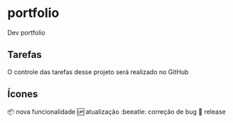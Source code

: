# portfolio
Dev portfolio

## Tarefas

O controle das tarefas desse projeto será realizado no GitHub

## Ícones

:package: nova funcionalidade
:up: atualização
:beeatle: correção de bug
:checkered_flag: release